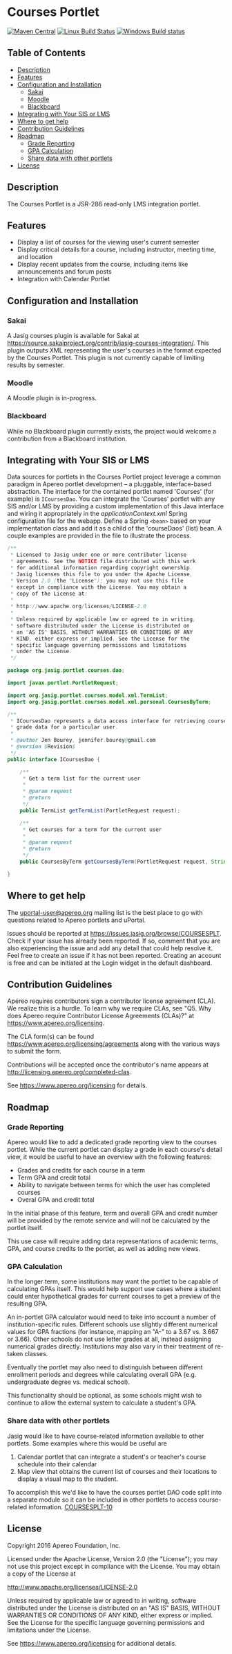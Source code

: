 # Courses Portlet

[![Maven Central](https://maven-badges.herokuapp.com/maven-central/org.jasig.portlet/courses-portlet-parent/badge.svg)](https://maven-badges.herokuapp.com/maven-central/org.jasig.portlet/courses-portlet-parent)
[![Linux Build Status](https://travis-ci.org/Jasig/CoursesPortlet.svg?branch=master)](https://travis-ci.org/Jasig/CoursesPortlet)
[![Windows Build status](https://ci.appveyor.com/api/projects/status/nqxqteabp0lqhfl6/branch/master?svg=true)](https://ci.appveyor.com/project/ChristianMurphy/coursesportlet/branch/master)

## Table of Contents

*   [Description](#description)
*   [Features](#features)
*   [Configuration and Installation](#configuration-and-installation)
    *   [Sakai](#sakai)
    *   [Moodle](#moodle)
    *   [Blackboard](#blackboard)
*   [Integrating with Your SIS or LMS](#integrating-with-your-sis-or-lms)
*   [Where to get help](#where-to-get-help)
*   [Contribution Guidelines](#contribution-guidelines)
*   [Roadmap](#roadmap)
    *   [Grade Reporting](#grade-reporting)
    *   [GPA Calculation](#gpa-calculation)
    *   [Share data with other portlets](#share-data-with-other-portlets)
*   [License](#license)

## Description


The Courses Portlet is a JSR-286 read-only LMS integration portlet.

## Features

*   Display a list of courses for the viewing user's current semester
*   Display critical details for a course, including instructor, meeting time, and location
*   Display recent updates from the course, including items like announcements and forum posts
*   Integration with Calendar Portlet

## Configuration and Installation

### Sakai

A Jasig courses plugin is available for Sakai at <https://source.sakaiproject.org/contrib/jasig-courses-integration/>.  This plugin outputs XML representing the user's courses in the format expected by the Courses Portlet. This plugin is not currently capable of limiting results by semester.

### Moodle

A Moodle plugin is in-progress.

### Blackboard

While no Blackboard plugin currently exists, the project would welcome a contribution from a Blackboard institution.

## Integrating with Your SIS or LMS

Data sources for portlets in the Courses Portlet project leverage a common paradigm in Apereo portlet development – a pluggable, interface-based abstraction.  The interface for the contained portlet named 'Courses' (for example) is `ICoursesDao`.
You can integrate the 'Courses' portlet with any SIS and/or LMS by providing a custom implementation of this Java interface and wiring it appropriately in the *applicationContext.xml* Spring configuration file for the webapp.  Define a Spring `<bean>` based on your implementation class and add it as a child of the 'courseDaos' (list) bean.  A couple examples are provided in the file to illustrate the process.

``` Java
/**
 * Licensed to Jasig under one or more contributor license
 * agreements. See the NOTICE file distributed with this work
 * for additional information regarding copyright ownership.
 * Jasig licenses this file to you under the Apache License,
 * Version 2.0 (the "License"); you may not use this file
 * except in compliance with the License. You may obtain a
 * copy of the License at:
 *
 * http://www.apache.org/licenses/LICENSE-2.0
 *
 * Unless required by applicable law or agreed to in writing,
 * software distributed under the License is distributed on
 * an "AS IS" BASIS, WITHOUT WARRANTIES OR CONDITIONS OF ANY
 * KIND, either express or implied. See the License for the
 * specific language governing permissions and limitations
 * under the License.
 */

package org.jasig.portlet.courses.dao;

import javax.portlet.PortletRequest;

import org.jasig.portlet.courses.model.xml.TermList;
import org.jasig.portlet.courses.model.xml.personal.CoursesByTerm;

/**
 * ICoursesDao represents a data access interface for retrieving course and
 * grade data for a particular user.
 *
 * @author Jen Bourey, jennifer.bourey@gmail.com
 * @version $Revision$
 */
public interface ICoursesDao {

    /**
     * Get a term list for the current user
     *
     * @param request
     * @return
     */
    public TermList getTermList(PortletRequest request);

    /**
     * Get courses for a term for the current user
     *
     * @param request
     * @return
     */
    public CoursesByTerm getCoursesByTerm(PortletRequest request, String termCode);

}
```

## Where to get help

The <uportal-user@apereo.org> mailing list is the best place to go with
questions related to Apereo portlets and uPortal.

Issues should be reported at <https://issues.jasig.org/browse/COURSESPLT>.
Check if your issue has already been reported. If so, comment that you are also
experiencing the issue and add any detail that could help resolve it. Feel free to
create an issue if it has not been reported. Creating an account is free and can be
initiated at the Login widget in the default dashboard.

## Contribution Guidelines
Apereo requires contributors sign a contributor license agreement (CLA).
We realize this is a hurdle. To learn why we require CLAs, see
"Q5. Why does Apereo require Contributor License Agreements (CLAs)?"
at <https://www.apereo.org/licensing>.

The CLA form(s) can be found <https://www.apereo.org/licensing/agreements> along
with the various ways to submit the form.

Contributions will be accepted once the contributor's name appears at
<http://licensing.apereo.org/completed-clas>.

See <https://www.apereo.org/licensing> for details.


## Roadmap

### Grade Reporting

Apereo would like to add a dedicated grade reporting view to the courses portlet.  While the current portlet can display a grade in each course's detail view, it would be useful to have an overview with the following features:

*   Grades and credits for each course in a term
*   Term GPA and credit total
*   Ability to navigate between terms for which the user has completed courses
*   Overal GPA and credit total

In the initial phase of this feature, term and overall GPA and credit number will be provided by the remote service and will not be calculated by the portlet itself.

This use case will require adding data representations of academic terms, GPA, and course credits to the portlet, as well as adding new views.

### GPA Calculation

In the longer term, some institutions may want the portlet to be capable of calculating GPAs itself.  This would help support use cases where a student could enter hypothetical grades for current courses to get a preview of the resulting GPA.

An in-portlet GPA calculator would need to take into account a number of institution-specific rules.  Different schools use slightly different numerical values for GPA fractions (for instance, mapping an "A-" to a 3.67 vs. 3.667 or 3.66).  Other schools do not use letter grades at all, instead assigning numerical grades directly.  Institutions may also vary in their treatment of re-taken classes.

Eventually the portlet may also need to distinguish between different enrollment periods and degrees while calculating overall GPA (e.g. undergraduate degree vs. medical school).

This functionality should be optional, as some schools might wish to continue to allow the external system to calculate a student's GPA.

### Share data with other portlets

Jasig would like to have course-related information available to other portlets.  Some examples where this would be useful are

1.  Calendar portlet that can integrate a student's or teacher's course schedule into their calendar
2.  Map view that obtains the current list of courses and their locations to display a visual map to the student.

To accomplish this we'd like to have the courses portlet DAO code split into a separate module so it can be included in other portlets to access course-related information. [COURSESPLT-10](https://issues.jasig.org/browse/COURSESPLT-10)

## License

Copyright 2016 Apereo Foundation, Inc.

Licensed under the Apache License, Version 2.0 (the "License");
you may not use this project except in compliance with the License.
You may obtain a copy of the License at

<http://www.apache.org/licenses/LICENSE-2.0>

Unless required by applicable law or agreed to in writing, software
distributed under the License is distributed on an "AS IS" BASIS,
WITHOUT WARRANTIES OR CONDITIONS OF ANY KIND, either express or implied.
See the License for the specific language governing permissions and
limitations under the License.

See <https://www.apereo.org/licensing> for additional details.
